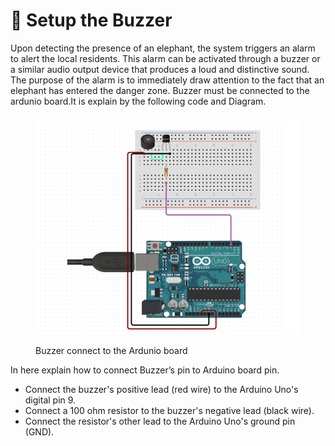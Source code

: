# 🦣 Setup the Buzzer

Upon detecting the presence of an elephant, the system triggers an alarm to alert the local residents. This alarm can be activated through a buzzer or a similar audio output device that produces a loud and distinctive sound. The purpose of the alarm is to immediately draw attention to the fact that an elephant has entered the danger zone. Buzzer must be connected to the ardunio board.It is explain by the following code and Diagram.



<figure><img src="../../.gitbook/assets/Screenshot 2024-09-13 154522.png" alt=""><figcaption><p>Buzzer connect to the Ardunio board</p></figcaption></figure>

In here explain how to connect Buzzer’s pin to Arduino board pin.

* Connect the buzzer's positive lead (red wire) to the Arduino Uno's digital pin 9.
* Connect a 100 ohm resistor to the buzzer's negative lead (black wire).
* Connect the resistor's other lead to the Arduino Uno's ground pin (GND).
